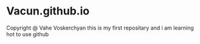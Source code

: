 # Vacun.github.io
Copyright @ Vahe Voskerchyan
this is my first repositary and i am learning hot to use github
